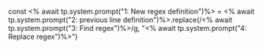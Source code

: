 const <% await tp.system.prompt("1: New regex definition")%> = <% await tp.system.prompt("2: previous line definition")%>.replace(/<% await tp.system.prompt("3: Find regex")%>/g, "<% await tp.system.prompt("4: Replace regex")%>")